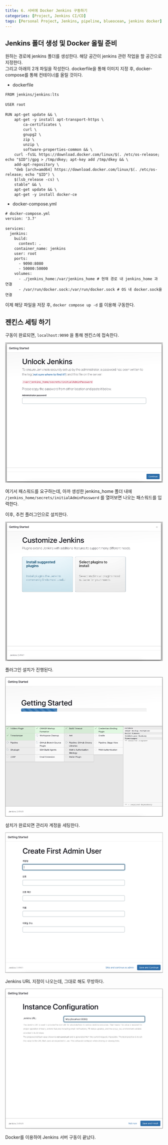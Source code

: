 ```yaml
---
title: 6. 서버에 Docker Jenkins 구동하기
categories: [Project, Jenkins CI/CD]
tags: [Personal Project, Jenkins, pipeline, blueocean, jenkins docker]
---
```


## Jenkins 폴더 생성 및 Docker 올릴 준비

원하는 경로에 jenkins 폴더를 생성한다. 해당 공간이 jenkins 관련 작업을 할 공간으로 지정한다.  
그리고 아래의 2개 파일을 작성한다. dockerfile을 통해 이미지 지정 후, docker-compose를 통해 컨테이너를 올릴 것이다.

*   dockerfile


```
FROM jenkins/jenkins:lts

USER root 

RUN apt-get update && \
    apt-get -y install apt-transport-https \
        ca-certificates \
        curl \
        gnupg2 \
        zip \
        unzip \
        software-properties-common && \
    curl -fsSL https://download.docker.com/linux/$(. /etc/os-release; echo "$ID")/gpg > /tmp/dkey; apt-key add /tmp/dkey && \
    add-apt-repository \
    "deb [arch=amd64] https://download.docker.com/linux/$(. /etc/os-release; echo "$ID") \
    $(lsb_release -cs) \
    stable" && \
    apt-get update && \
    apt-get -y install docker-ce
```

*   docker-compose.yml


```
# docker-compose.yml
version: '3.7'

services:
  jenkins:
    build: 
      context: .
    container_name: jenkins
    user: root
    ports:
      - 9090:8080
      - 50000:50000
    volumes:
      - ./jenkins_home:/var/jenkins_home # 현재 경로 내 jenkins_home 과 연결
      - /var/run/docker.sock:/var/run/docker.sock # OS 내 docker.sock을 연결
```

이제 해당 파일을 저장 후, `docker compose up -d` 를 이용해 구동한다.

## 젠킨스 세팅 하기


구동이 완료되면, `localhost:9090` 을 통해 젠킨스에 접속한다.

![](/assets/img/jenkins/attachments/26607728/26443834.png?width=340)

여기서 패스워드를 요구하는데, 아까 생성한 jenkins\_home 폴더 내에 `/jenkins_home/secrets/initialAdminPassword` 를 열어보면 나오는 패스워드를 입력한다.

이후, 추천 플러그인으로 설치한다.

![](/assets/img/jenkins/attachments/26607728/26443840.png?width=340)

플러그인 설치가 진행된다.

![](/assets/img/jenkins/attachments/26607728/26443846.png?width=340)

설치가 완료되면 관리자 계정을 세팅한다.

![](/assets/img/jenkins/attachments/26607728/26443852.png?width=340)

Jenkins URL 지정이 나오는데, 그대로 해도 무방하다.

![](/assets/img/jenkins/attachments/26607728/26443858.png)

Docker를 이용하여 Jenkins 서버 구동이 끝났다.
